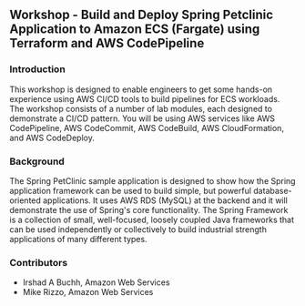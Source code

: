 ## Workshop - Build and Deploy Spring Petclinic Application to Amazon ECS (Fargate) using Terraform and AWS CodePipeline 

### Introduction
This workshop is designed to enable engineers to get some hands-on experience using AWS CI/CD tools to build pipelines for ECS workloads. The workshop consists of a number of lab modules, each designed to demonstrate a CI/CD pattern. You will be using AWS services like AWS CodePipeline, AWS CodeCommit, AWS CodeBuild, AWS CloudFormation, and AWS CodeDeploy.


### Background

The Spring PetClinic sample application is designed to show how the Spring application framework can be used to build simple, but powerful database-oriented applications. It uses AWS RDS (MySQL) at the backend and it will demonstrate the use of Spring's core functionality. The Spring Framework is a collection of small, well-focused, loosely coupled Java frameworks that can be used independently or collectively to build industrial strength applications of many different types.

### Contributors

- Irshad A Buchh, Amazon Web Services
- Mike Rizzo, Amazon Web Services
